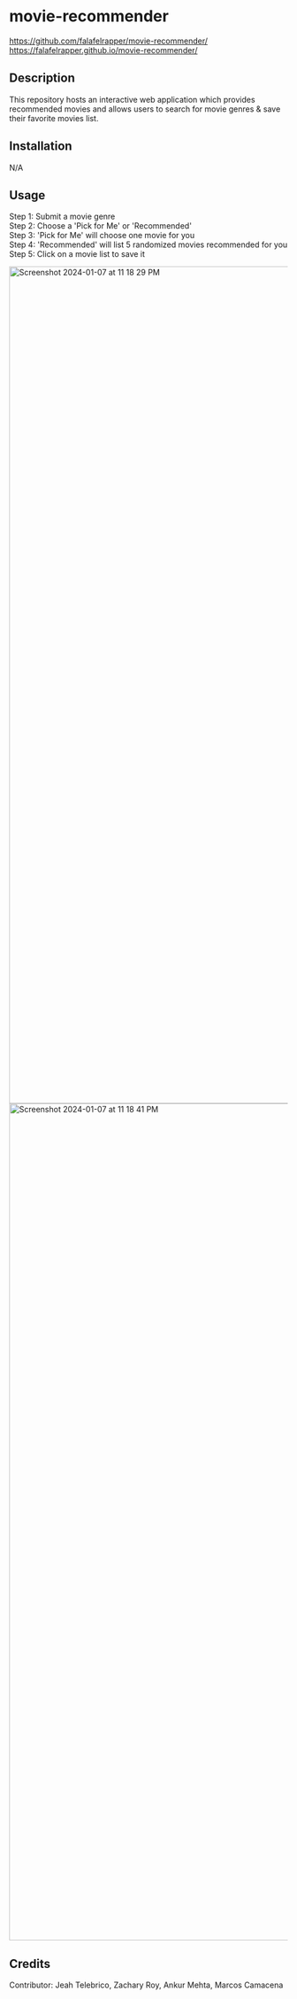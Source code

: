 # movie-recommender

https://github.com/falafelrapper/movie-recommender/  
https://falafelrapper.github.io/movie-recommender/


## Description

This repository hosts an interactive web application which provides recommended movies and allows users to search for movie genres & save their favorite movies list.


## Installation

N/A

## Usage

  Step 1: Submit a movie genre  
  Step 2: Choose a 'Pick for Me' or 'Recommended'  
  Step 3: 'Pick for Me' will choose one movie for you  
  Step 4: 'Recommended' will list 5 randomized movies recommended for you  
  Step 5: Click on a movie list to save it
  
<img width="1512" alt="Screenshot 2024-01-07 at 11 18 29 PM" src="https://github.com/falafelrapper/movie-recommender/assets/139188803/01f22ae3-faa7-444f-8dfe-843641d11232">
<img width="1512" alt="Screenshot 2024-01-07 at 11 18 41 PM" src="https://github.com/falafelrapper/movie-recommender/assets/139188803/c9baf70b-aa9e-43ec-906e-2da26ba4762d">

## Credits

Contributor: Jeah Telebrico, Zachary Roy, Ankur Mehta, Marcos Camacena
